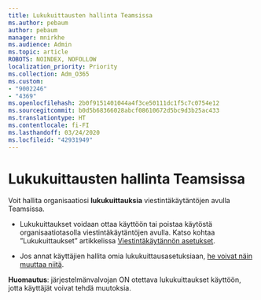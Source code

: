 ```yaml
---
title: Lukukuittausten hallinta Teamsissa
ms.author: pebaum
author: pebaum
manager: mnirkhe
ms.audience: Admin
ms.topic: article
ROBOTS: NOINDEX, NOFOLLOW
localization_priority: Priority
ms.collection: Adm_O365
ms.custom:
- "9002246"
- "4369"
ms.openlocfilehash: 2b0f9151401044a4f3ce50111dc1f5c7c0754e12
ms.sourcegitcommit: b0d5b68366028abcf08610672d5bc9d3b25ac433
ms.translationtype: HT
ms.contentlocale: fi-FI
ms.lasthandoff: 03/24/2020
ms.locfileid: "42931949"
---
```

# <a name="controlling-read-receipts-in-teams"></a>Lukukuittausten hallinta Teamsissa

Voit hallita organisaatiosi **lukukuittauksia** viestintäkäytäntöjen avulla Teamsissa.

- Lukukuittaukset voidaan ottaa käyttöön tai poistaa käytöstä organisaatiotasolla viestintäkäytäntöjen avulla. Katso kohtaa ”Lukukuittaukset” artikkelissa [Viestintäkäytännön asetukset](https://docs.microsoft.com/microsoftteams/messaging-policies-in-teams#messaging-policy-settings).

- Jos annat käyttäjien hallita omia lukukuittausasetuksiaan, [he voivat näin muuttaa niitä](https://docs.microsoft.com/microsoftteams/messaging-policies-in-teams#messaging-policy-settings). 

**Huomautus**: järjestelmänvalvojan ON otettava lukukuittaukset käyttöön, jotta käyttäjät voivat tehdä muutoksia.

